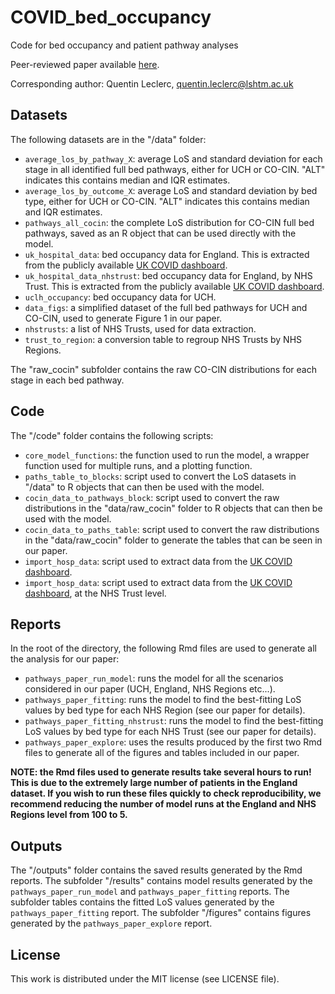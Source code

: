 # COVID_bed_occupancy

Code for bed occupancy and patient pathway analyses

Peer-reviewed paper available [here](https://bmchealthservres.biomedcentral.com/articles/10.1186/s12913-021-06509-x).

Corresponding author: Quentin Leclerc, quentin.leclerc@lshtm.ac.uk

## Datasets

The following datasets are in the "/data" folder:
- `average_los_by_pathway_X`: average LoS and standard deviation for each
stage in all identified full bed pathways, either for UCH or CO-CIN. "ALT" 
indicates this contains median and IQR estimates.
- `average_los_by_outcome_X`: average LoS and standard deviation by bed type,
either for UCH or CO-CIN. "ALT" indicates this contains median and IQR estimates.
- `pathways_all_cocin`: the complete LoS distribution for CO-CIN full bed
pathways, saved as an R object that can be used directly with the model.
- `uk_hospital_data`: bed occupancy data for England. This is extracted from
the publicly available [UK COVID dashboard](https://coronavirus.data.gov.uk/).
- `uk_hospital_data_nhstrust`: bed occupancy data for England, by NHS Trust. This
is extracted from the publicly available [UK COVID dashboard](https://coronavirus.data.gov.uk/).
- `uclh_occupancy`: bed occupancy data for UCH.
- `data_figs`: a simplified dataset of the full bed pathways for UCH and CO-CIN,
used to generate Figure 1 in our paper.
- `nhstrusts`: a list of NHS Trusts, used for data extraction.
- `trust_to_region`: a conversion table to regroup NHS Trusts by NHS Regions.

The "raw_cocin" subfolder contains the raw CO-CIN distributions for each stage
in each bed pathway.

## Code

The "/code" folder contains the following scripts:
- `core_model_functions`: the function used to run the model, a wrapper function
used for multiple runs, and a plotting function.
- `paths_table_to_blocks`: script used to convert the LoS datasets in "/data" to
R objects that can then be used with the model.
- `cocin_data_to_pathways_block`: script used to convert the raw distributions
in the "data/raw_cocin" folder to R objects that can then be used with the model.
- `cocin_data_to_paths_table`: script used to convert the raw distributions
in the "data/raw_cocin" folder to generate the tables that can be seen in our paper.
- `import_hosp_data`: script used to extract data from the
[UK COVID dashboard](https://coronavirus.data.gov.uk/).
- `import_hosp_data`: script used to extract data from the
[UK COVID dashboard](https://coronavirus.data.gov.uk/), at the NHS Trust level.

## Reports

In the root of the directory, the following Rmd files are used to generate all
the analysis for our paper:
- `pathways_paper_run_model`: runs the model for all the scenarios considered in
our paper (UCH, England, NHS Regions etc...).
- `pathways_paper_fitting`: runs the model to find the best-fitting LoS values
by bed type for each NHS Region (see our paper for details).
- `pathways_paper_fitting_nhstrust`: runs the model to find the best-fitting LoS
values by bed type for each NHS Trust (see our paper for details).
- `pathways_paper_explore`: uses the results produced by the first two Rmd files
to generate all of the figures and tables included in our paper.

**NOTE: the Rmd files used to generate results take several hours to run! This is
due to the extremely large number of patients in the England dataset. If you
wish to run these files quickly to check reproducibility, we recommend reducing
the number of model runs at the England and NHS Regions level from 100 to 5.**

## Outputs

The "/outputs" folder contains the saved results generated by the Rmd reports.
The subfolder "/results" contains model results generated by the `pathways_paper_run_model`
and `pathways_paper_fitting` reports.
The subfolder tables contains the fitted LoS values generated by the 
`pathways_paper_fitting` report.
The subfolder "/figures" contains figures generated by the `pathways_paper_explore`
report.

## License

This work is distributed under the MIT license (see LICENSE file).
